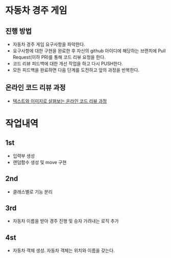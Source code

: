 # 자동차 경주 게임
## 진행 방법
* 자동차 경주 게임 요구사항을 파악한다.
* 요구사항에 대한 구현을 완료한 후 자신의 github 아이디에 해당하는 브랜치에 Pull Request(이하 PR)를 통해 코드 리뷰 요청을 한다.
* 코드 리뷰 피드백에 대한 개선 작업을 하고 다시 PUSH한다.
* 모든 피드백을 완료하면 다음 단계를 도전하고 앞의 과정을 반복한다.

## 온라인 코드 리뷰 과정
* [텍스트와 이미지로 살펴보는 온라인 코드 리뷰 과정](https://github.com/next-step/nextstep-docs/tree/master/codereview)

# 작업내역
## 1st
* 입력부 생성
* 랜덤함수 생성 및 move 구현

## 2nd
* 클래스별로 기능 분리

## 3rd
* 자동차 이름을 받아 경주 진행 및 승자 가려내는 로직 추가

## 4st
* 자동차 객체 생성. 자동차 객체는 위치와 이름을 갖는다.